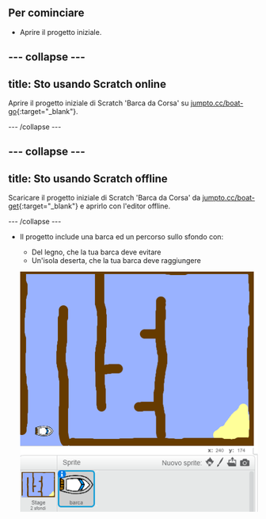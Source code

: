 ## Per cominciare

+ Aprire il progetto iniziale.

--- collapse ---
---
title: Sto usando Scratch online
---

Aprire il progetto iniziale di Scratch 'Barca da Corsa' su [jumpto.cc/boat-go](https://scratch.mit.edu/projects/218356817/#editor){:target="_blank"}.

--- /collapse ---

--- collapse ---
---
title: Sto usando Scratch offline
---

Scaricare il progetto iniziale di Scratch 'Barca da Corsa' da [jumpto.cc/boat-get](http:jumpto.cc/boat-get){:target="_blank"} e aprirlo con l'editor offline.

--- /collapse ---

+ Il progetto include una barca ed un percorso sullo sfondo con:

    + Del legno, che la tua barca deve evitare
    + Un'isola deserta, che la tua barca deve raggiungere

    ![screenshot](images/boat-starter.png)
